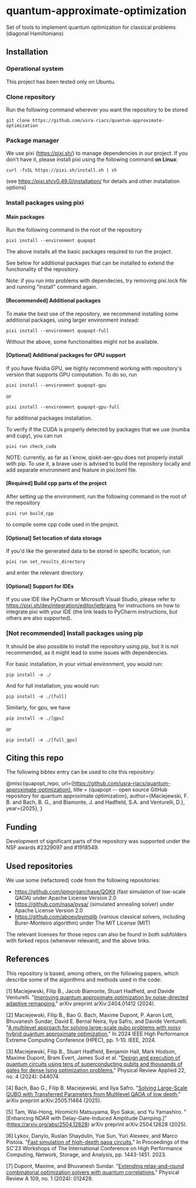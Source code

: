 # quantum-approximate-optimization
Set of tools to implement quantum optimization for classical problems (diagonal Hamiltonians)


## Installation

### Operational system
This project has been tested only on Ubuntu.

### Clone repository

Run the following command wherever you want the repository to be stored

```
git clone https://github.com/usra-riacs/quantum-approximate-optimization
```


### Package manager
We use pixi (https://pixi.sh/) to manage dependencies in our project.
If you don't have it, please install pixi using the following command **on Linux**:

```
curl -fsSL https://pixi.sh/install.sh | sh 
```

(see https://pixi.sh/v0.49.0/installation/ for details and other installation options)


### Install packages using pixi

#### Main packages
Run the following command in the root of the repository

```
pixi install --environment quapopt
```

The above installs all the basic packages required to run the project.

See below for additional packages that can be installed to extend the functionality of the repository.

Note: if you run into problems with dependecies, try removing pixi.lock file and running "install" command again.

#### [Recommended] Additional packages 

To make the best use of the repository, we recommend installing some additional packages, using larger environment instead:

```
pixi install --environment quapopt-full
```

Without the above, some functionalities might not be available.


#### [Optional] Additional packages for GPU support
If you have Nvidia GPU, we highly recommend working with repository's version that supports GPU computation.
To do so, run

```
pixi install --environment quapopt-gpu
```
or
```
pixi install --environment quapopt-gpu-full
```
for additional packages installation.


To verify if the CUDA is properly detected by packages that we use (numba and cupy), you can run

```
pixi run check_cuda
```


NOTE: currently, as far as I know, qiskit-aer-gpu does not properly install with pip. 
To use it, a brave user is advised to build the repository locally and add separate environment and feature in pixi.toml file.

#### [Required] Build cpp parts of the project
After setting up the environment, run the following command in the root of the repository

```
pixi run build_cpp
```

to compile some cpp code used in the project.



#### [Optional] Set location of data storage
If you'd like the generated data to be stored in specific location, run 
```
pixi run set_results_directory
```
and enter the relevant directory.

#### [Optional] Support for IDEs
If you use IDE like PyCharm or Microsoft Visual Studio, please refer to https://pixi.sh/dev/integration/editor/jetbrains for instructions on how to integrate pixi with your IDE (the link leads to PyCharm instructions, but others are also supported).



### [Not recommended] Install packages using pip 

It should be also possible to install the repository using pip, but it is not recommended, as it might lead to some issues with dependencies.

For basic installation, in your virtual environment, you would run:

```
pip install -e ./
```

And for full installation, you would run:

```
pip install -e ./[full]
```


Similarly, for gpu, we have

```
pip install -e ./[gpu]
```
or

```
pip install -e ./[full_gpu]
```



## Citing this repo
The following bibtex entry can be used to cite this repository:

@misc{quapopt_repo,
url={https://github.com/usra-riacs/quantum-approximate-optimization}, 
title = {quapopt -- open source GitHub repository for quantum approximate optimization},
author={Maciejewski, F. B. and Bach, B. G., and Biamonte, J. and Hadfield, S.A. and Venturelli, D.}, 
year={2025}, }

## Funding 
Development of significant parts of the repository was supported under the NSF awards #2329097 and #1918549.

## Used repositories 
We use some (refactored) code from the following repositories:
* https://github.com/jpmorganchase/QOKit (fast simulation of low-scale QAOA) under Apache License Version 2.0
* https://github.com/nasa/pysa/ (simulated annealing solver) under Apache License Version 2.0
* https://github.com/aboev/pymqlib (various classical solvers, including Burer-Monteiro algorithm) under The MIT License (MIT)

The relevant licenses for those repos can also be found in both subfolders with forked repos (whenever relevant), and the above links.

## References
This repository is based, among others, on the following papers, which describe some of the algorithms and methods used in the code:

[1] Maciejewski, Filip B., Jacob Biamonte, Stuart Hadfield, and Davide Venturelli. "[Improving quantum approximate optimization by noise-directed adaptive remapping.](https://arxiv.org/abs/2404.01412)" arXiv preprint arXiv:2404.01412 (2024).

[2] Maciejewski, Filip B., Bao G. Bach, Maxime Dupont, P. Aaron Lott, Bhuvanesh Sundar, David E. Bernal Neira, Ilya Safro, and Davide Venturelli. "[A multilevel approach for solving large-scale qubo problems with noisy hybrid quantum approximate optimization.](https://arxiv.org/abs/2408.07793)" In 2024 IEEE High Performance Extreme Computing Conference (HPEC), pp. 1-10. IEEE, 2024.

[3] Maciejewski, Filip B., Stuart Hadfield, Benjamin Hall, Mark Hodson, Maxime Dupont, Bram Evert, James Sud et al. "[Design and execution of quantum circuits using tens of superconducting qubits and thousands of gates for dense Ising optimization problems.](https://arxiv.org/abs/2308.12423)" Physical Review Applied 22, no. 4 (2024): 044074.

[4] Bach, Bao G., Filip B. Maciejewski, and Ilya Safro. "[Solving Large-Scale QUBO with Transferred Parameters from Multilevel QAOA of low depth.](https://arxiv.org/abs/2505.11464)" arXiv preprint arXiv:2505.11464 (2025).

[5] Tam, Wai-Hong, Hiromichi Matsuyama, Ryo Sakai, and Yu Yamashiro. "[Enhancing NDAR with Delay-Gate-Induced Amplitude Damping.]"(https://arxiv.org/abs/2504.12628) arXiv preprint arXiv:2504.12628 (2025).

[6] Lykov, Danylo, Ruslan Shaydulin, Yue Sun, Yuri Alexeev, and Marco Pistoia. "[Fast simulation of high-depth qaoa circuits.](https://arxiv.org/abs/2309.04841)" In Proceedings of the SC'23 Workshops of The International Conference on High Performance Computing, Network, Storage, and Analysis, pp. 1443-1451. 2023.

[7] Dupont, Maxime, and Bhuvanesh Sundar. "[Extending relax-and-round combinatorial optimization solvers with quantum correlations.](https://arxiv.org/abs/2307.05821)" Physical Review A 109, no. 1 (2024): 012429.





